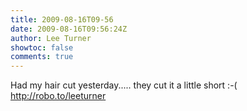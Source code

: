 ```yaml
---
title: 2009-08-16T09-56
date: 2009-08-16T09:56:24Z
author: Lee Turner
showtoc: false
comments: true
---
```


Had my hair cut yesterday..... they cut it a little short :-( http://robo.to/leeturner

